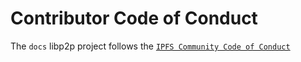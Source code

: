 # Contributor Code of Conduct

The `docs` libp2p project follows the [`IPFS Community Code of Conduct`](https://github.com/ipfs/community/blob/master/code-of-conduct.md)
